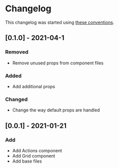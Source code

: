 # Changelog

This changelog was started using [these conventions](http://keepachangelog.com/).

## [0.1.0] - 2021-04-1
### Removed
- Remove unused props from component files

### Added
- Add additional props

### Changed
- Change the way default props are handled

## [0.0.1] - 2021-01-21
### Add
- Add Actions component
- Add Grid component
- Add base files

